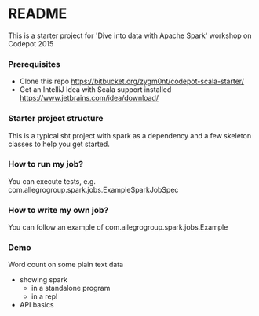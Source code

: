 # README #

This is a starter project for 'Dive into data with Apache Spark' workshop on Codepot 2015

### Prerequisites ###

* Clone this repo https://bitbucket.org/zygm0nt/codepot-scala-starter/
* Get an IntelliJ Idea with Scala support installed https://www.jetbrains.com/idea/download/

### Starter project structure ###

This is a typical sbt project with spark as a dependency and a few skeleton classes to help you get started.

### How to run my job? ###

You can execute tests, e.g. com.allegrogroup.spark.jobs.ExampleSparkJobSpec

### How to write my own job? ###

You can follow an example of com.allegrogroup.spark.jobs.Example

### Demo ###

Word count on some plain text data
   - showing spark
        - in a standalone program
        - in a repl
   - API basics


